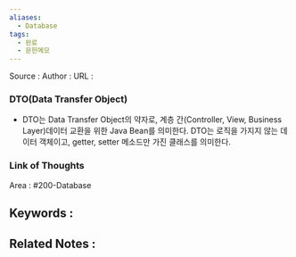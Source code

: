 ```yaml
---
aliases:
  - Database
tags:
  - 완료
  - 문헌메모
---
```




Source :
Author : 
URL :

### DTO(Data Transfer Object)
* DTO는 Data Transfer Object의 약자로, 계층 간(Controller, View, Business Layer)데이터 교환을 위한 Java Bean를 의미한다. DTO는 로직을 가지지 않는 데이터 객체이고, getter, setter 메소드만 가진 클래스를 의미한다.

### Link of Thoughts
Area : #200-Database 

Keywords :
- 

Related Notes : 
- 

